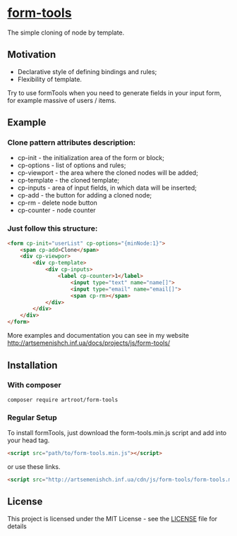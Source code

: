 # [form-tools](http://artsemenishch.inf.ua/docs/projects/js/form-tools)

The simple cloning of node by template.

## Motivation

* Declarative style of defining bindings and rules;
* Flexibility of template.

Try to use formTools when you need to generate fields in your input form, for example massive of users / items.


## Example

### Clone pattern attributes description: 

- cp-init - the initialization area of the form or block;
- cp-options - list of options and rules;
- cp-viewport - the area where the cloned nodes will be added;
- cp-template - the cloned template;
- cp-inputs - area of input fields, in which data will be inserted;
- cp-add - the button for adding a cloned node;
- cp-rm - delete node button
- cp-counter - node counter


### Just follow this structure:

```html
<form cp-init="userList" cp-options="{minNode:1}">
	<span cp-add>Clone</span>
	<div cp-viewpor>
		<div cp-template>
			<div cp-inputs>
	  			<label cp-counter>1</label>
	    			<input type="text" name="name[]">
	    			<input type="email" name="email[]">
	    			<span cp-rm></span>
			</div>
		</div>
	</div>
</form>
```

More examples and documentation you can see in my website http://artsemenishch.inf.ua/docs/projects/js/form-tools/


## Installation

### With composer 

`composer require artroot/form-tools`

### Regular Setup
To install formTools, just download the form-tools.min.js script and add into your head tag.

```html
<script src="path/to/form-tools.min.js"></script>
```

or use these links.

```html
<script src="http://artsemenishch.inf.ua/cdn/js/form-tools/form-tools.min.js"></script>
```


## License

This project is licensed under the MIT License - see the [LICENSE](LICENSE) file for details
